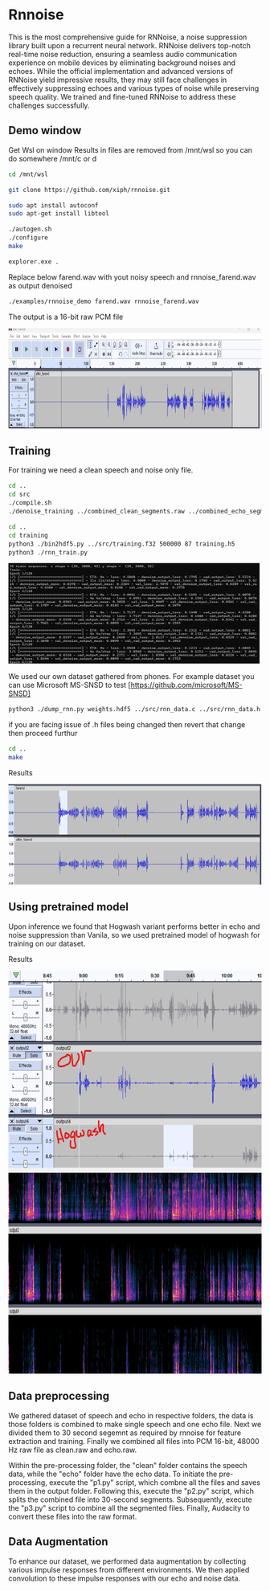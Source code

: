 # Rnnoise

This is the most comprehensive guide for RNNoise, a noise suppression library built upon a recurrent neural network. RNNoise delivers top-notch real-time noise reduction, ensuring a seamless audio communication experience on mobile devices by eliminating background noises and echoes. While the official implementation and advanced versions of RNNoise yield impressive results, they may still face challenges in effectively suppressing echoes and various types of noise while preserving speech quality. We trained and fine-tuned RNNoise to address these challenges successfully.

## Demo window

Get Wsl on window
Results in files are removed from /mnt/wsl so you can do somewhere /mnt/c or d
```bash
cd /mnt/wsl
```

```bash
git clone https://github.com/xiph/rnnoise.git
```

```bash
sudo apt install autoconf
sudo apt-get install libtool
```

```bash
./autogen.sh
./configure
make
```

```bash
explorer.exe .
```
Replace below  farend.wav with yout noisy speech and rnnoise_farend.wav as output denoised

```bash
./examples/rnnoise_demo farend.wav rnnoise_farend.wav
```
The output is a 16-bit raw PCM file

<img src="/img/output.png" width="1000" height="200">

## Training

For training we need a clean speech and noise only file. 

```bash
cd ..
cd src
./compile.sh
./denoise_training ../combined_clean_segments.raw ../combined_echo_segments.raw 500000 > training.f32
```

```bash
cd ..
cd training
python3 ./bin2hdf5.py ../src/training.f32 500000 87 training.h5
python3 ./rnn_train.py
```

<img src="/img/train.png" width="500" height="200">

We used our own dataset gathered from phones. For example dataset you can use Microsoft MS-SNSD to test [https://github.com/microsoft/MS-SNSD]


```bash
python3 ./dump_rnn.py weights.hdf5 ../src/rnn_data.c ../src/rnn_data.h orig
```

if you are facing issue of .h files being changed then revert that change then proceed furthur

```bash
cd ..
make
```


Results

<img src="/img/output2.png" width="1000" height="200">



## Using pretrained model

Upon inference we found that Hogwash variant performs better in echo and noise suppression than Vanila, so we used pretrained model of hogwash for training on our dataset.

Results


<img src="/img/hog3.png" width="1000" height="400">

<img src="/img/hog2.png" width="1000" height="400">



## Data preprocessing

We gathered dataset of speech and echo in respective folders, the data is those folders is combined to make single speech and one echo file. Next we divided them to 30 second segemnt as required by rnnoise for feature extraction and training. Finally we combined all files into PCM 16-bit, 48000 Hz raw file as clean.raw and echo.raw.

Within the pre-processing folder, the "clean" folder contains the speech data, while the "echo" folder have the echo data. To initiate the pre-processing, execute the "p1.py" script, which combne all the files and saves them in the output folder. Following this, execute the "p2.py" script, which splits the combined file into 30-second segments. Subsequently, execute the "p3.py" script to combine all the segmented files. Finally, Audacity to convert these files into the raw format.



## Data Augmentation

To enhance our dataset, we performed data augmentation by collecting various impulse responses from different environments. We then applied convolution to these impulse responses with our echo and noise data.











